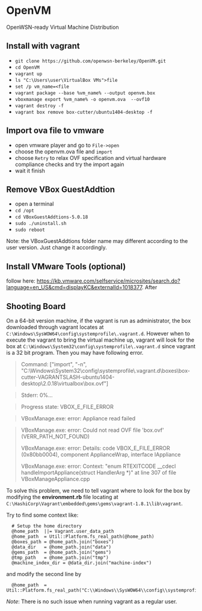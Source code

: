 # OpenVM

OpenWSN-ready Virtual Machine Distribution

## Install with vagrant

* `git clone https://github.com/openwsn-berkeley/OpenVM.git`
* `cd OpenVM`
* `vagrant up`
* `ls "C:\Users\user\VirtualBox VMs">file`
* `set /p vm_name=<file`
* `vagrant package --base %vm_name% --output openvm.box`
* `vboxmanage export %vm_name% -o openvm.ova  --ovf10`
* `vagrant destroy -f`
* `vagrant box remove box-cutter/ubuntu1404-desktop -f`

## Import ova file to vmware

* open vmware player and go to `File->open`
* choose the openvm.ova file and `import`
* choose `Retry` to  relax OVF specification and virtual hardware compliance checks and try the import again
* wait it finish

## Remove VBox GuestAddtion
* open a terminal 
* `cd /opt`
* `cd VBoxGuestAddtions-5.0.18` 
* `sudo ./uninstall.sh`
* `sudo reboot`

Note: the VBoxGuestAddtions folder name may different according to the user version. Just change it accordingly.

## Install VMware Tools (optional)

follow here: https://kb.vmware.com/selfservice/microsites/search.do?language=en_US&cmd=displayKC&externalId=1018377.
After 

## Shooting Board

On a 64-bit version machine,  if the vagrant is run as administrator, the box downloaded through vagrant locates at `C:\Windows\SysWOW64\config\systemprofile\.vagrant.d`. However when to execute the vagrant to bring the virtual machine up, vagrant will look for the box at `C:\Windows\System32\config\systemprofile\.vagrant.d` since vagrant is a 32 bit program. Then you may have following error. 

> Command: ["import", "-n", "C:\\Windows\\System32\\config\\systemprofile\\.vagrant.d\\boxes\\box-cutter-VAGRANTSLASH-ubuntu1404-desktop\\2.0.18\\virtualbox\\box.ovf"]

> Stderr: 0%...

> Progress state: VBOX_E_FILE_ERROR

> VBoxManage.exe: error: Appliance read failed

> VBoxManage.exe: error: Could not read OVF file 'box.ovf' (VERR_PATH_NOT_FOUND)
> 
> VBoxManage.exe: error: Details: code VBOX_E_FILE_ERROR (0x80bb0004), component ApplianceWrap, interface IAppliance
> 
> VBoxManage.exe: error: Context: "enum RTEXITCODE __cdecl handleImportAppliance(struct HandlerArg *)" at line 307 of file VBoxManageAppliance.cpp

To solve this problem, we need to tell vagrant where to look for the box by modifying the **environment.rb** file locating at `C:\HashiCorp\Vagrant\embedded\gems\gems\vagrant-1.8.1\lib\vagrant`.

Try to find some context like: 

      # Setup the home directory
      @home_path  ||= Vagrant.user_data_path
      @home_path  = Util::Platform.fs_real_path(@home_path)
      @boxes_path = @home_path.join("boxes")
      @data_dir   = @home_path.join("data")
      @gems_path  = @home_path.join("gems")
      @tmp_path   = @home_path.join("tmp")
      @machine_index_dir = @data_dir.join("machine-index")

and modify the second line by 

      @home_path  = Util::Platform.fs_real_path("C:\\Windows\\SysWOW64\\config\\systemprofile\\.vagrant.d")


*Note*: There is no such issue when running vagrant as a regular user.